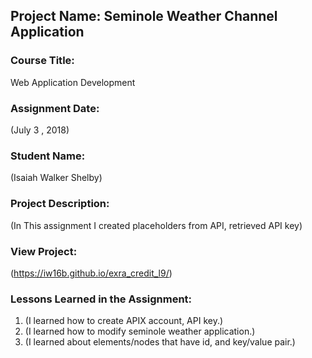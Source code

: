 ## Project Name:  Seminole Weather Channel Application

### Course Title:
Web Application Development

### Assignment Date:  
(July 3 , 2018)

### Student Name:  
(Isaiah Walker Shelby)

### Project Description:
(In This assignment I created placeholders from API, retrieved API key)

### View Project:
(https://iw16b.github.io/exra_credit_l9/)

### Lessons Learned in the Assignment:
1. (I learned how to create APIX account, API key.)
2. (I learned how to modify seminole weather application.)
3. (I learned about elements/nodes that have id, and key/value pair.)

